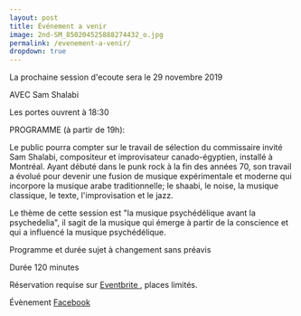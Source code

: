 ```yaml
---
layout: post
title: Événement a venir
image: 2nd-SM_850204525888274432_o.jpg
permalink: /evenement-a-venir/
dropdown: true
---
```


La prochaine session d'ecoute sera le 29 novembre 2019 

AVEC Sam Shalabi 

Les portes ouvrent à 18:30

PROGRAMME (à partir de 19h):

Le public pourra compter sur le travail de sélection du commissaire invité Sam Shalabi,  compositeur et improvisateur canado-égyptien, installé à Montréal. Ayant débuté dans le punk rock à la fin des années 70, son travail a évolué pour devenir une fusion de musique expérimentale et moderne qui incorpore la musique arabe traditionnelle; le shaabi, le noise, la musique classique, le texte, l'improvisation et le jazz.

Le thème de cette session est "la musique psychédélique avant la psychedelia", il sagit de la musique qui émerge à partir de la conscience et qui a influencé la musique psychédélique.

Programme et durée sujet à changement sans préavis

Durée 120 minutes

Réservation requise sur <a href="https://www.eventbrite.ca/e/sessions-decoutelistening-sessions-marteau-3-sam-shalabi-tickets-76809103095?fbclid=IwAR3zodre6bkDAszi7jh7n071LywtaHmqB0D7UPfwJ7pjjO8kwkRchyjGPzo" target="_blank">Eventbrite
</a>, places limités.

Évènement <a href="https://www.facebook.com/events/2463061277300783/" target="_blank">Facebook
</a>
